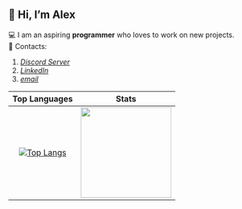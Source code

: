 ## 👋 Hi, I’m Alex
:computer: I am an aspiring **programmer**  who loves to work on new projects\.       
 :iphone: Contacts\: 
   1. *[Discord Server](https://discord.gg/peqCYF3)*
   2. *[LinkedIn](https://www.linkedin.com/in/alex-sadovnikov-61057b224)*
   3. *[email](catornot48@gmail.com)*

|**Top Languages**|**Stats**|
|    :----:       |    :----:| 
|[![Top Langs](https://github-readme-stats.vercel.app/api/top-langs/?username=catornot&layout=compact&theme=tokyonight&hide_border=true)](https://github.com/anuraghazra/github-readme-stats)| <img height="180em" src="https://github-readme-stats.vercel.app/api?username=catornot&show_icons=true&hide_border=true&&count_private=true&include_all_commits=true&theme=tokyonight" />
<!---
https://github.com/anuraghazra/github-readme-stats
https://www.webfx.com/tools/emoji-cheat-sheet/
- 👋 Hi, I’m @catornot
- 💞️ I’m looking to collaborate on almost any project
- 📫 You can reach on me on my discord server https://discord.gg/peqCYF3.
- Also I love cats 🐈‍⬛

catornot/catornot is a ✨ special ✨ repository because its `README.md` (this file) appears on your GitHub profile.
You can click the Preview link to take a look at your changes.
--->
